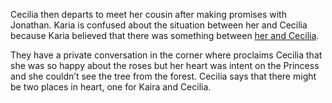 <!-- title: Still Siblings Right? -->

Cecilia then departs to meet her cousin after making promises with Jonathan. Karia is confused about the situation between her and Cecilia because Karia believed that there was something between [her and Cecilia](https://www.youtube.com/watch?v=Icdii90_vSA&t=6620s). 


They have a private conversation in the corner where proclaims Cecilia that she was so happy about the roses but her heart was intent on the Princess and she couldn’t see the tree from the forest. Cecilia says that there might be two places in heart, one for Kaira and Cecilia.
